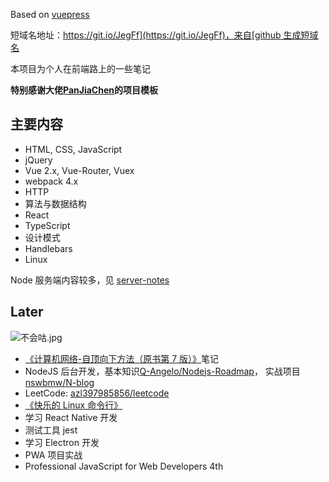 Based on [vuepress](https://vuepress.vuejs.org/)

短域名地址：[https://git.io/JegFf](https://git.io/JegFf)，来自[github 生成短域名](https://git.io/)

本项目为个人在前端路上的一些笔记

**特别感谢大佬[PanJiaChen](https://github.com/PanJiaChen)的项目模板**

## 主要内容

- HTML, CSS, JavaScript
- jQuery
- Vue 2.x, Vue-Router, Vuex
- webpack 4.x
- HTTP
- 算法与数据结构
- React
- TypeScript
- 设计模式
- Handlebars
- Linux

Node 服务端内容较多，见 [server-notes](https://github.com/ForlornLily/server-notes)

## Later

![不会咕.jpg](https://s2.ax1x.com/2019/11/03/KObY60.jpg)

- [《计算机网络-自顶向下方法（原书第 7 版）》](https://item.jd.com/12392810.html)笔记
- NodeJS 后台开发，基本知识[Q-Angelo/Nodejs-Roadmap](https://github.com/Q-Angelo/Nodejs-Roadmap)， 实战项目[nswbmw/N-blog](https://github.com/nswbmw/N-blog)
- LeetCode: [azl397985856/leetcode](https://github.com/azl397985856/leetcode)
- [《快乐的 Linux 命令行》](https://github.com/billie66/TLCL)
- 学习 React Native 开发
- 测试工具 jest
- 学习 Electron 开发
- PWA 项目实战
- Professional JavaScript for Web Developers 4th
